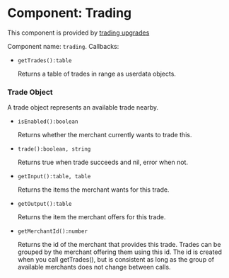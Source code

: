 # Component: Trading

This component is provided by [trading upgrades](/item/trading_upgrade)

Component name: `trading`. Callbacks:

- `getTrades():table`

    Returns a table of trades in range as userdata objects.

### Trade Object

A trade object represents an available trade nearby.

- `isEnabled():boolean`

    Returns whether the merchant currently wants to trade this.

- `trade():boolean, string`

    Returns true when trade succeeds and nil, error when not.

- `getInput():table, table`

    Returns the items the merchant wants for this trade.

- `getOutput():table`

    Returns the item the merchant offers for this trade.

- `getMerchantId():number`

    Returns the id of the merchant that provides this trade. Trades can
    be grouped by the merchant offering them using this id. The id is
    created when you call getTrades(), but is consistent as long as the
    group of available merchants does not change between calls.